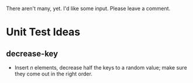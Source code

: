 There aren't many, yet.  I'd like some input.  Please leave a comment.

# Unit Test Ideas #

## decrease-key ##

  * Insert _n_ elements, decrease half  the keys to a random value; make sure they come out in the right order.